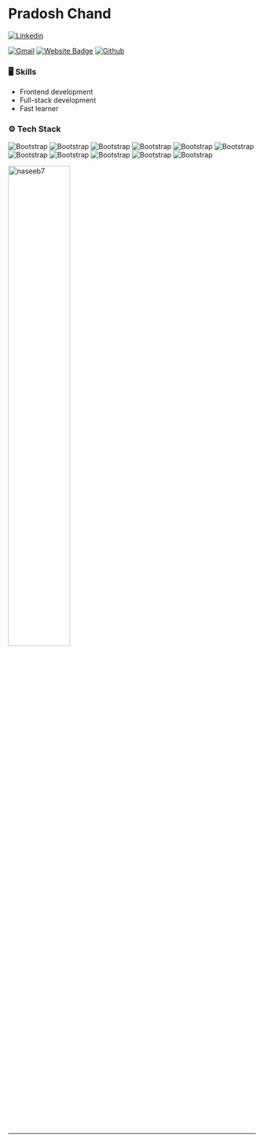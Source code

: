 # Pradosh Chand



[![Linkedin](https://img.shields.io/badge/-LinkedIn-blue?style=flat&logo=Linkedin&logoColor=white)](https://www.linkedin.com/in/pradosh-chand-4b209027a/)

[![Gmail](https://img.shields.io/badge/-Gmail-c14438?style=flat&logo=Gmail&logoColor=white)](mailto:chandpradosh7@gmail.com)
[![Website Badge](https://img.shields.io/badge/-Website-c14438?style=flat&logo=Google-Chrome&logoColor=white&link=https://funny-lokum-4eeb88.netlify.app/)](https://funny-lokum-4eeb88.netlify.app/)
[![Github](https://img.shields.io/github/followers/naseeb7?label=Follow&style=social)](https://github.com/naseeb7)




### 🖥 Skills

- Frontend development
- Full-stack development
- Fast learner
### ⚙️ Tech Stack

![Bootstrap](https://img.shields.io/badge/-React-05122A?style=for-the-badge&logo=React&color=353535) ![Bootstrap](https://img.shields.io/badge/-JavaScript-05122A?style=for-the-badge&logo=JavaScript&color=353535) ![Bootstrap](https://img.shields.io/badge/-TailwindCSS-05122A?style=for-the-badge&logo=TailwindCSS&color=353535) ![Bootstrap](https://img.shields.io/badge/-MUI-05122A?style=for-the-badge&logo=MUI&color=353535) ![Bootstrap](https://img.shields.io/badge/-html5-05122A?style=for-the-badge&logo=html5&color=353535) ![Bootstrap](https://img.shields.io/badge/-css3-05122A?style=for-the-badge&logo=css3&color=353535) ![Bootstrap](https://img.shields.io/badge/-node.js-05122A?style=for-the-badge&logo=node.js&color=353535) ![Bootstrap](https://img.shields.io/badge/-express-05122A?style=for-the-badge&logo=express&color=353535) ![Bootstrap](https://img.shields.io/badge/-Python-05122A?style=for-the-badge&logo=Python&color=353535) ![Bootstrap](https://img.shields.io/badge/-MongoDB-05122A?style=for-the-badge&logo=MongoDB&color=353535) ![Bootstrap](https://img.shields.io/badge/-Visual%20Studio%20Code-05122A?style=for-the-badge&logo=Visual-Studio-Code&color=353535)

<div>
  <img width="50%"  src="https://github-readme-streak-stats.herokuapp.com/?user=naseeb7&" alt="naseeb7" />
</div>


---

